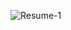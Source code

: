 ![Resume-1](https://user-images.githubusercontent.com/72010172/202986653-38ef441e-052a-4d7b-9917-f923928e560b.png)
